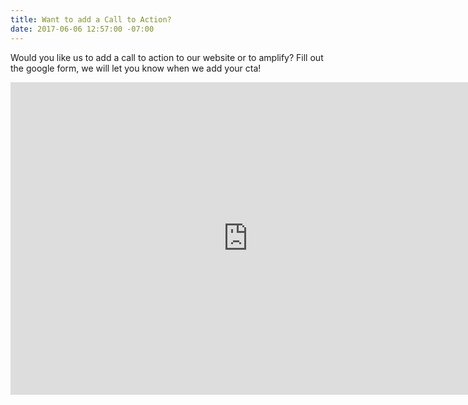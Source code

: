 ```yaml
---
title: Want to add a Call to Action?
date: 2017-06-06 12:57:00 -07:00
---
```


Would you like us to add a call to action to our website or to amplify? Fill out the google form, we will let you know when we add your cta!


<iframe src="https://docs.google.com/forms/d/e/1FAIpQLSf_29zLRSGvJjm3A1T_BuGCDb6M1-hJY-L9p_NCN-zlm5VIHg/viewform?embedded=true" width="760" height="500" frameborder="0" marginheight="0" marginwidth="0">Loading...</iframe>